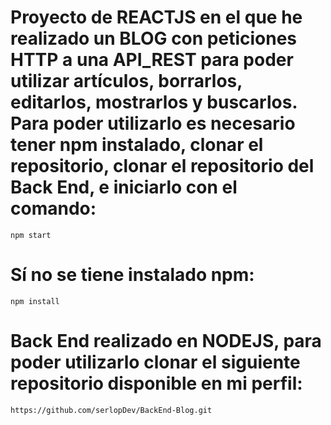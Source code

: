 # Proyecto de REACTJS en el que he realizado un BLOG con peticiones HTTP a una API_REST para poder utilizar artículos, borrarlos, editarlos, mostrarlos y buscarlos. Para poder utilizarlo es necesario tener npm instalado, clonar el repositorio, clonar el repositorio del Back End, e iniciarlo con el comando:

    npm start

# Sí no se tiene instalado npm:

    npm install

# Back End realizado en NODEJS, para poder utilizarlo clonar el siguiente repositorio disponible en mi perfil:

    https://github.com/serlopDev/BackEnd-Blog.git
